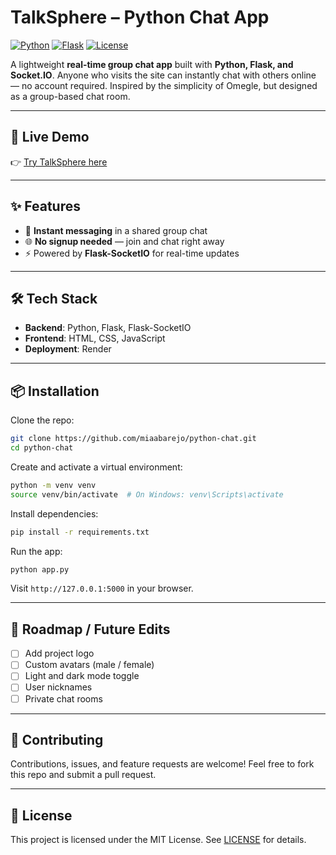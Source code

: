 # TalkSphere – Python Chat App

[![Python](https://img.shields.io/badge/python-3.9%2B-blue)](https://www.python.org/)
[![Flask](https://img.shields.io/badge/flask-2.x-lightgrey)](https://flask.palletsprojects.com/)
[![License](https://img.shields.io/badge/license-MIT-green)](LICENSE)

A lightweight **real-time group chat app** built with **Python, Flask, and Socket.IO**. Anyone who visits the site can instantly chat with others online — no account required. Inspired by the simplicity of Omegle, but designed as a group-based chat room.

---

## 🚀 Live Demo

👉 [Try TalkSphere here](https://python-chat-ahfr.onrender.com)

---

## ✨ Features

* 💬 **Instant messaging** in a shared group chat
* 🌐 **No signup needed** — join and chat right away
* ⚡ Powered by **Flask-SocketIO** for real-time updates

---

## 🛠️ Tech Stack

* **Backend**: Python, Flask, Flask-SocketIO
* **Frontend**: HTML, CSS, JavaScript
* **Deployment**: Render

---

## 📦 Installation

Clone the repo:

```bash
git clone https://github.com/miaabarejo/python-chat.git
cd python-chat
```

Create and activate a virtual environment:

```bash
python -m venv venv
source venv/bin/activate  # On Windows: venv\Scripts\activate
```

Install dependencies:

```bash
pip install -r requirements.txt
```

Run the app:

```bash
python app.py
```

Visit `http://127.0.0.1:5000` in your browser.

---

## 🌱 Roadmap / Future Edits

* [ ] Add project logo
* [ ] Custom avatars (male / female)
* [ ] Light and dark mode toggle
* [ ] User nicknames
* [ ] Private chat rooms

---

## 🤝 Contributing

Contributions, issues, and feature requests are welcome!
Feel free to fork this repo and submit a pull request.

---

## 📄 License

This project is licensed under the MIT License. See [LICENSE](LICENSE) for details.
